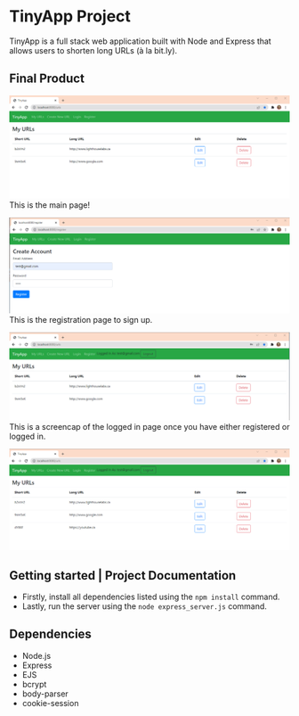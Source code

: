 # TinyApp Project

TinyApp is a full stack web application built with Node and Express that allows users to shorten long URLs (à la bit.ly).

## Final Product
!["Main Page"](https://github.com/khadija-mohamed/tinyapp2/blob/master/docs/tinyapp%20home%20page.png)
This is the main page!

!["Register page"](https://github.com/khadija-mohamed/tinyapp2/blob/master/docs/tinyapp%20register.png)
This is the registration page to sign up. 

!["Logged in page"](https://github.com/khadija-mohamed/tinyapp2/blob/master/docs/tinyapp%20logged%20in.png)
This is a screencap of the logged in page once you have either registered or logged in. 

!["Updated TinyUrls"](https://github.com/khadija-mohamed/tinyapp2/blob/master/docs/updated%20tiny%20page.png)

## Getting started | Project Documentation
- Firstly, install all dependencies listed using the `npm install` command.
- Lastly, run the server using the `node express_server.js` command.

## Dependencies

- Node.js
- Express
- EJS
- bcrypt
- body-parser
- cookie-session

